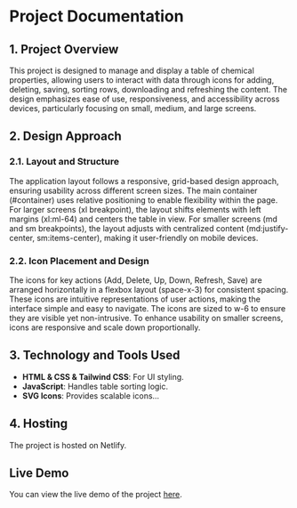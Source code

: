 # Project Documentation

## 1. Project Overview
 This project is designed to manage and display a table of chemical properties, allowing users to interact with data through icons for adding, deleting, saving, sorting rows, downloading and refreshing the content. The design emphasizes ease of use, responsiveness, and accessibility across devices, particularly focusing on small, medium, and large screens.

## 2. Design Approach

### 2.1. Layout and Structure
The application layout follows a responsive, grid-based design approach, ensuring usability across different screen sizes. The main container (#container) uses relative positioning to enable flexibility within the page.
For larger screens (xl breakpoint), the layout shifts elements with left margins (xl:ml-64) and centers the table in view. For smaller screens (md and sm breakpoints), the layout adjusts with centralized content (md:justify-center, sm:items-center), making it user-friendly on mobile devices.

### 2.2. Icon Placement and Design
The icons for key actions (Add, Delete, Up, Down, Refresh, Save) are arranged horizontally in a flexbox layout (space-x-3) for consistent spacing. These icons are intuitive representations of user actions, making the interface simple and easy to navigate.
The icons are sized to w-6 to ensure they are visible yet non-intrusive. To enhance usability on smaller screens, icons are responsive and scale down proportionally.

## 3. Technology and Tools Used
- **HTML & CSS & Tailwind CSS**: For UI styling.
- **JavaScript**: Handles table sorting logic.
- **SVG Icons**: Provides scalable icons...

## 4. Hosting 
The project is hosted on Netlify.
## Live Demo
You can view the live demo of the project [here](https://rohan-table.netlify.app/).

